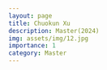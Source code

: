 ```yaml
---
layout: page
title: Chuokun Xu
description: Master(2024)
img: assets/img/12.jpg
importance: 1
category: Master
---
```


